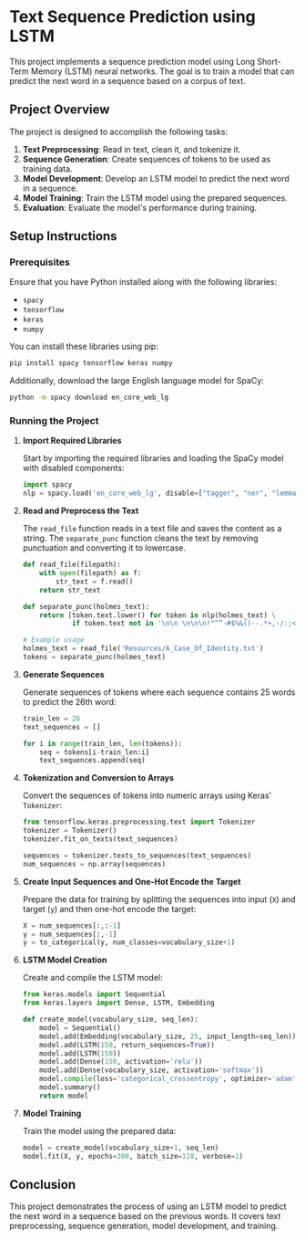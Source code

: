 
# Text Sequence Prediction using LSTM

This project implements a sequence prediction model using Long Short-Term Memory (LSTM) neural networks. The goal is to train a model that can predict the next word in a sequence based on a corpus of text.

## Project Overview

The project is designed to accomplish the following tasks:
1. **Text Preprocessing**: Read in text, clean it, and tokenize it.
2. **Sequence Generation**: Create sequences of tokens to be used as training data.
3. **Model Development**: Develop an LSTM model to predict the next word in a sequence.
4. **Model Training**: Train the LSTM model using the prepared sequences.
5. **Evaluation**: Evaluate the model's performance during training.

## Setup Instructions

### Prerequisites

Ensure that you have Python installed along with the following libraries:

- `spacy`
- `tensorflow`
- `keras`
- `numpy`

You can install these libraries using pip:

```bash
pip install spacy tensorflow keras numpy
```

Additionally, download the large English language model for SpaCy:

```bash
python -m spacy download en_core_web_lg
```

### Running the Project

1. **Import Required Libraries**

    Start by importing the required libraries and loading the SpaCy model with disabled components:

    ```python
    import spacy
    nlp = spacy.load('en_core_web_lg', disable=["tagger", "ner", "lemmatizer"])
    ```

2. **Read and Preprocess the Text**

    The `read_file` function reads in a text file and saves the content as a string. The `separate_punc` function cleans the text by removing punctuation and converting it to lowercase.

    ```python
    def read_file(filepath):
        with open(filepath) as f:
            str_text = f.read()
        return str_text

    def separate_punc(holmes_text):
        return [token.text.lower() for token in nlp(holmes_text) \
                if token.text not in '\n\n \n\n\n!"“”-#$%&()--.*+,-/:;<=>?@[\\]^_`{|}~\t\n']

    # Example usage
    holmes_text = read_file('Resources/A_Case_Of_Identity.txt')
    tokens = separate_punc(holmes_text)
    ```

3. **Generate Sequences**

    Generate sequences of tokens where each sequence contains 25 words to predict the 26th word:

    ```python
    train_len = 26
    text_sequences = []

    for i in range(train_len, len(tokens)):
        seq = tokens[i-train_len:i]
        text_sequences.append(seq)
    ```

4. **Tokenization and Conversion to Arrays**

    Convert the sequences of tokens into numeric arrays using Keras' `Tokenizer`:

    ```python
    from tensorflow.keras.preprocessing.text import Tokenizer
    tokenizer = Tokenizer()
    tokenizer.fit_on_texts(text_sequences)

    sequences = tokenizer.texts_to_sequences(text_sequences)
    num_sequences = np.array(sequences)
    ```

5. **Create Input Sequences and One-Hot Encode the Target**

    Prepare the data for training by splitting the sequences into input (`X`) and target (`y`) and then one-hot encode the target:

    ```python
    X = num_sequences[:,:-1]
    y = num_sequences[:,-1]
    y = to_categorical(y, num_classes=vocabulary_size+1)
    ```

6. **LSTM Model Creation**

    Create and compile the LSTM model:

    ```python
    from keras.models import Sequential
    from keras.layers import Dense, LSTM, Embedding

    def create_model(vocabulary_size, seq_len):
        model = Sequential()
        model.add(Embedding(vocabulary_size, 25, input_length=seq_len))
        model.add(LSTM(150, return_sequences=True))
        model.add(LSTM(150))
        model.add(Dense(150, activation='relu'))
        model.add(Dense(vocabulary_size, activation='softmax'))
        model.compile(loss='categorical_crossentropy', optimizer='adam', metrics=['accuracy'])
        model.summary()
        return model
    ```

7. **Model Training**

    Train the model using the prepared data:

    ```python
    model = create_model(vocabulary_size+1, seq_len)
    model.fit(X, y, epochs=300, batch_size=128, verbose=1)
    ```

## Conclusion

This project demonstrates the process of using an LSTM model to predict the next word in a sequence based on the previous words. It covers text preprocessing, sequence generation, model development, and training.
```

